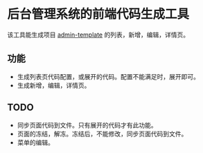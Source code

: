 # 后台管理系统的前端代码生成工具
该工具能生成项目 [admin-template](https://github.com/iamjoel/admin-template) 的列表，新增，编辑，详情页。  

## 功能
* 生成列表页代码配置，或展开的代码。配置不能满足时，展开即可。
* 生成新增，编辑，详情页。

## TODO
* 同步页面代码到文件。只有展开的代码才有此功能。
* 页面的冻结，解冻。冻结后，不能修改，同步页面代码到文件。
* 菜单的编辑。
















